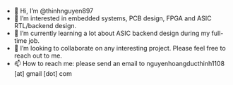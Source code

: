 - 👋 Hi, I’m @thinhnguyen897
- 👀 I’m interested in embedded systems, PCB design, FPGA and ASIC RTL/backend design.
- 🌱 I’m currently learning a lot about ASIC backend design during my full-time job.
- 💞️ I’m looking to collaborate on any interesting project. Please feel free to reach out to me.
- 📫 How to reach me: please send an email to nguyenhoangducthinh1108 [at] gmail [dot] com

<!---
thinhnguyen897/thinhnguyen897 is a ✨ special ✨ repository because its `README.md` (this file) appears on your GitHub profile.
You can click the Preview link to take a look at your changes.
--->
